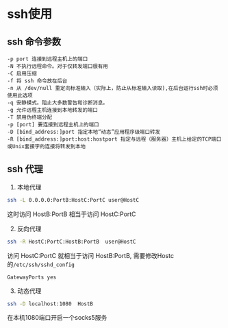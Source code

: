 # ssh使用

## ssh 命令参数
```text
-p port 连接到远程主机上的端口
-N 不执行远程命令。对于仅转发端口很有用
-C 启用压缩
-f 将 ssh 命令放在后台
-n 从 /dev/null 重定向标准输入（实际上，防止从标准输入读取),在后台运行ssh时必须使用此选项
-q 安静模式。阻止大多数警告和诊断消息。
-g 允许远程主机连接到本地转发的端口
-T 禁用伪终端分配
-p [port] 要连接到远程主机上的端口
-D [bind_address:]port 指定本地“动态”应用程序级端口转发
-R [bind_address:]port:host:hostport 指定与远程（服务器）主机上给定的TCP端口或Unix套接字的连接将转发到本地
```

## ssh 代理
1. 本地代理

```bash
ssh -L 0.0.0.0:PortB:HostC:PortC user@HostC
```
这时访问 HostB:PortB 相当于访问 HostC:PortC

2. 反向代理
```bash
ssh -R HostC:PortC:HostB:PortB  user@HostC
```
访问 HostC:PortC 就相当于访问 HostB:PortB, 需要修改Hostc的`/etc/ssh/sshd_config`

```text
GatewayPorts yes
```

3. 动态代理

```bash
ssh -D localhost:1080  HostB
```
在本机1080端口开启一个socks5服务